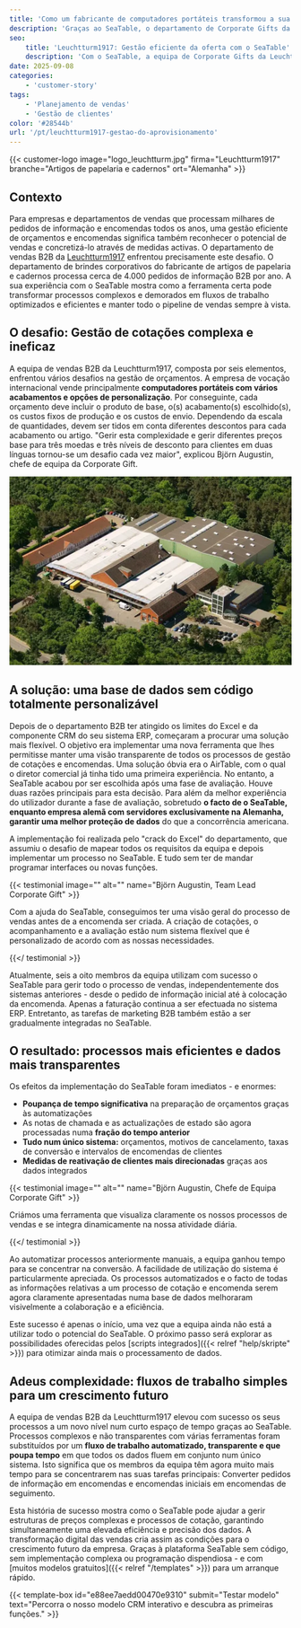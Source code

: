 ```yaml
---
title: 'Como um fabricante de computadores portáteis transformou a sua gestão de cotações com o SeaTable'
description: 'Graças ao SeaTable, o departamento de Corporate Gifts da Leuchtturm1917 conseguiu reduzir a complexidade da sua gestão de encomendas e orçamentos e criar uma solução flexível, eficaz e transparente.'
seo:
    title: 'Leuchtturm1917: Gestão eficiente da oferta com o SeaTable'
    description: 'Com o SeaTable, a equipa de Corporate Gifts da Leuchtturm1917 criou um processo de gestão de ofertas moderno, flexível e eficiente.'
date: 2025-09-08
categories:
    - 'customer-story'
tags:
    - 'Planejamento de vendas'
    - 'Gestão de clientes'
color: '#28544b'
url: '/pt/leuchtturm1917-gestao-do-aprovisionamento'
---
```


{{< customer-logo image="logo_leuchtturm.jpg" firma="Leuchtturm1917" branche="Artigos de papelaria e cadernos" ort="Alemanha" >}}

## Contexto

Para empresas e departamentos de vendas que processam milhares de pedidos de informação e encomendas todos os anos, uma gestão eficiente de orçamentos e encomendas significa também reconhecer o potencial de vendas e concretizá-lo através de medidas activas. O departamento de vendas B2B da [Leuchtturm1917](https://www.leuchtturm1917.de/) enfrentou precisamente este desafio. O departamento de brindes corporativos do fabricante de artigos de papelaria e cadernos processa cerca de 4.000 pedidos de informação B2B por ano. A sua experiência com o SeaTable mostra como a ferramenta certa pode transformar processos complexos e demorados em fluxos de trabalho optimizados e eficientes e manter todo o pipeline de vendas sempre à vista.

## O desafio: Gestão de cotações complexa e ineficaz
A equipa de vendas B2B da Leuchtturm1917, composta por seis elementos, enfrentou vários desafios na gestão de orçamentos. A empresa de vocação internacional vende principalmente **computadores portáteis com vários acabamentos e opções de personalização**. Por conseguinte, cada orçamento deve incluir o produto de base, o(s) acabamento(s) escolhido(s), os custos fixos de produção e os custos de envio. Dependendo da escala de quantidades, devem ser tidos em conta diferentes descontos para cada acabamento ou artigo. "Gerir esta complexidade e gerir diferentes preços base para três moedas e três níveis de desconto para clientes em duas línguas tornou-se um desafio cada vez maior", explicou Björn Augustin, chefe de equipa da Corporate Gift.

![Leuchtturm1917 em Geesthacht](leuchtturm1917.png)

## A solução: uma base de dados sem código totalmente personalizável
Depois de o departamento B2B ter atingido os limites do Excel e da componente CRM do seu sistema ERP, começaram a procurar uma solução mais flexível. O objetivo era implementar uma nova ferramenta que lhes permitisse manter uma visão transparente de todos os processos de gestão de cotações e encomendas. Uma solução óbvia era o AirTable, com o qual o diretor comercial já tinha tido uma primeira experiência. No entanto, a SeaTable acabou por ser escolhida após uma fase de avaliação. Houve duas razões principais para esta decisão. Para além da melhor experiência do utilizador durante a fase de avaliação, sobretudo **o facto de o SeaTable, enquanto empresa alemã com servidores exclusivamente na Alemanha, garantir uma melhor proteção de dados** do que a concorrência americana.

A implementação foi realizada pelo "crack do Excel" do departamento, que assumiu o desafio de mapear todos os requisitos da equipa e depois implementar um processo no SeaTable. E tudo sem ter de mandar programar interfaces ou novas funções.

{{< testimonial image="" alt="" name="Björn Augustin, Team Lead Corporate Gift" >}}

Com a ajuda do SeaTable, conseguimos ter uma visão geral do processo de vendas antes de a encomenda ser criada. A criação de cotações, o acompanhamento e a avaliação estão num sistema flexível que é personalizado de acordo com as nossas necessidades.

{{</ testimonial >}}

Atualmente, seis a oito membros da equipa utilizam com sucesso o SeaTable para gerir todo o processo de vendas, independentemente dos sistemas anteriores - desde o pedido de informação inicial até à colocação da encomenda. Apenas a faturação continua a ser efectuada no sistema ERP. Entretanto, as tarefas de marketing B2B também estão a ser gradualmente integradas no SeaTable.

## O resultado: processos mais eficientes e dados mais transparentes

Os efeitos da implementação do SeaTable foram imediatos - e enormes:

- **Poupança de tempo significativa** na preparação de orçamentos graças às automatizações
- As notas de chamada e as actualizações de estado são agora processadas numa **fração do tempo anterior**
- **Tudo num único sistema:** orçamentos, motivos de cancelamento, taxas de conversão e intervalos de encomendas de clientes
- **Medidas de reativação de clientes mais direcionadas** graças aos dados integrados

{{< testimonial image="" alt="" name="Björn Augustin, Chefe de Equipa Corporate Gift" >}}

Criámos uma ferramenta que visualiza claramente os nossos processos de vendas e se integra dinamicamente na nossa atividade diária.

{{</ testimonial >}}

Ao automatizar processos anteriormente manuais, a equipa ganhou tempo para se concentrar na conversão. A facilidade de utilização do sistema é particularmente apreciada. Os processos automatizados e o facto de todas as informações relativas a um processo de cotação e encomenda serem agora claramente apresentadas numa base de dados melhoraram visivelmente a colaboração e a eficiência.

Este sucesso é apenas o início, uma vez que a equipa ainda não está a utilizar todo o potencial do SeaTable. O próximo passo será explorar as possibilidades oferecidas pelos [scripts integrados]({{< relref "help/skripte" >}}) para otimizar ainda mais o processamento de dados.

## Adeus complexidade: fluxos de trabalho simples para um crescimento futuro

A equipa de vendas B2B da Leuchtturm1917 elevou com sucesso os seus processos a um novo nível num curto espaço de tempo graças ao SeaTable. Processos complexos e não transparentes com várias ferramentas foram substituídos por um **fluxo de trabalho automatizado, transparente e que poupa tempo** em que todos os dados fluem em conjunto num único sistema. Isto significa que os membros da equipa têm agora muito mais tempo para se concentrarem nas suas tarefas principais: Converter pedidos de informação em encomendas e encomendas iniciais em encomendas de seguimento.  

Esta história de sucesso mostra como o SeaTable pode ajudar a gerir estruturas de preços complexas e processos de cotação, garantindo simultaneamente uma elevada eficiência e precisão dos dados. A transformação digital das vendas cria assim as condições para o crescimento futuro da empresa. Graças à plataforma SeaTable sem código, sem implementação complexa ou programação dispendiosa - e com [muitos modelos gratuitos]({{< relref "/templates" >}}) para um arranque rápido.

{{< template-box id="e88ee7aedd00470e9310" submit="Testar modelo" text="Percorra o nosso modelo CRM interativo e descubra as primeiras funções." >}}